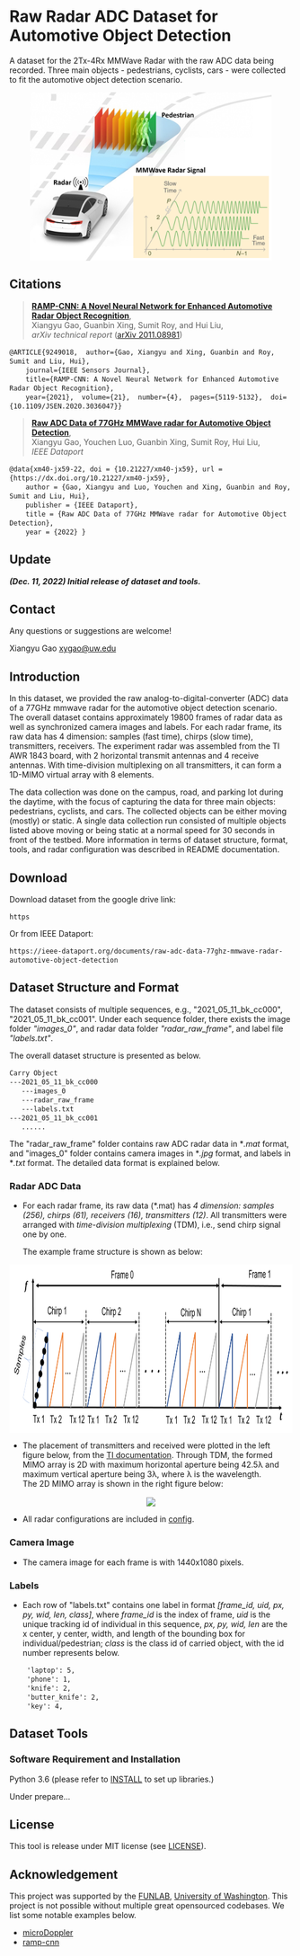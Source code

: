 # Raw Radar ADC Dataset for Automotive Object Detection

A dataset for the 2Tx-4Rx MMWave Radar with the raw ADC data being recorded. Three main objects - pedestrians, cyclists, cars - were collected to fit the automotive object detection scenario. 

<p align="center"> <img src='docs/automotive_tease.png' align="center" height="300px"> </p>

## Citations

> [**RAMP-CNN: A Novel Neural Network for Enhanced Automotive Radar Object Recognition**](https://arxiv.org/pdf/2011.08981.pdf),            
> Xiangyu Gao, Guanbin Xing, Sumit Roy, and Hui Liu, <br/>
> *arXiv technical report* ([arXiv 2011.08981](https://arxiv.org/abs/2011.08981))  

    @ARTICLE{9249018,  author={Gao, Xiangyu and Xing, Guanbin and Roy, Sumit and Liu, Hui},  
        journal={IEEE Sensors Journal},   
        title={RAMP-CNN: A Novel Neural Network for Enhanced Automotive Radar Object Recognition},   
        year={2021},  volume={21},  number={4},  pages={5119-5132},  doi={10.1109/JSEN.2020.3036047}}

> [**Raw ADC Data of 77GHz MMWave radar for Automotive Object Detection**](https://ieee-dataport.org/documents/raw-adc-data-77ghz-mmwave-radar-automotive-object-detection),            
> Xiangyu Gao, Youchen Luo, Guanbin Xing, Sumit Roy, Hui Liu, <br/>
> *IEEE Dataport*

    @data{xm40-jx59-22, doi = {10.21227/xm40-jx59}, url = {https://dx.doi.org/10.21227/xm40-jx59},
        author = {Gao, Xiangyu and Luo, Youchen and Xing, Guanbin and Roy, Sumit and Liu, Hui},
        publisher = {IEEE Dataport},
        title = {Raw ADC Data of 77GHz MMWave radar for Automotive Object Detection},
        year = {2022} }
    
    

## Update
***(Dec. 11, 2022) Initial release of dataset and tools.***

## Contact
Any questions or suggestions are welcome! 

Xiangyu Gao [xygao@uw.edu](mailto:xygao@uw.edu) 

## Introduction
In this dataset, we provided the raw analog-to-digital-converter (ADC) data of a 77GHz mmwave radar for the automotive object detection scenario. The overall dataset contains approximately 19800 frames of radar data as well as synchronized camera images and labels. For each radar frame, its raw data has 4 dimension: samples (fast time), chirps (slow time), transmitters, receivers. The experiment radar was assembled from the TI AWR 1843 board, with 2 horizontal transmit antennas and 4 receive antennas. With time-division multiplexing on all transmitters, it can form a 1D-MIMO virtual array with 8 elements. 

The data collection was done on the campus, road, and parking lot during the daytime, with the focus of capturing the data for three main objects: pedestrians, cyclists, and cars. The collected objects can be either moving (mostly) or static. A single data collection run consisted of multiple objects listed above moving or being static at a normal speed for 30 seconds in front of the testbed. More information in terms of dataset structure, format, tools, and radar configuration was described in README documentation.
## Download

Download dataset from the google drive link:
```
https
``` 
Or from IEEE Dataport:
```
https://ieee-dataport.org/documents/raw-adc-data-77ghz-mmwave-radar-automotive-object-detection
```

## Dataset Structure and Format

The dataset consists of multiple sequences, e.g., "2021_05_11_bk_cc000", "2021_05_11_bk_cc001". Under each sequence folder, there exists the image folder *"images_0"*, and radar data folder *"radar_raw_frame"*, and label file *"labels.txt"*.

The overall dataset structure is presented as below.

    Carry Object
    ---2021_05_11_bk_cc000
       ---images_0
       ---radar_raw_frame
       ---labels.txt
    ---2021_05_11_bk_cc001
       ......
       
The "radar_raw_frame" folder contains raw ADC radar data in **.mat* format, and "images_0" folder contains camera images in **.jpg* format, and labels in **.txt* format. The detailed data format is explained below.

### Radar ADC Data

*  For each radar frame, its raw data (*.mat) has *4 dimension: samples (256), chirps (61), receivers (16), transmitters (12)*. All transmitters were arranged with *time-division multiplexing* (TDM), i.e., send chirp signal one by one.

    The example frame structure is shown as below:
<p align="center"> <img src='docs/cascaded_frame_structure.png' align="center" height="300px"> </p>

* The placement of transmitters and received were plotted in the left figure below, from the [TI documentation](https://www.ti.com/lit/ug/tiduen5a/tiduen5a.pdf). Through TDM, the formed MIMO array is 2D with maximum horizontal aperture being 42.5λ and maximum vertical aperture being 3λ, where λ is the wavelength.  
    The 2D MIMO array is shown in the right figure below:
<p align="center"> <img src='docs/antenna%20array.png' align="center" height="300px"> </p>

* All radar configurations are included in [config](config.py).

### Camera Image

*  The camera image for each frame is with 1440x1080 pixels.

### Labels

*  Each row of "labels.txt" contains one label in format *[frame_id, uid, px, py, wid, len, class]*, where *frame_id* is the index of frame, *uid* is the unique tracking id of individual in this sequence, *px, py, wid, len* are the x center, y center, width, and length of the bounding box for individual/pedestrian; *class* is the class id of carried object, with the id number represents below.

        'laptop': 5,
        'phone': 1,
        'knife': 2,
        'butter_knife': 2,
        'key': 4,

## Dataset Tools

### Software Requirement and Installation

Python 3.6 (please refer to [INSTALL](requirements.txt) to set up libraries.)

Under prepare...

## License

This tool is release under MIT license (see [LICENSE](LICENSE)).

## Acknowledgement
This project was supported by the [FUNLAB](https://depts.washington.edu/funlab/), [University of Washington](http://www.washington.edu/). This project is not possible without multiple great opensourced codebases. We list some notable examples below.

* [microDoppler](https://github.com/Xiangyu-Gao/mmWave-radar-signal-processing-and-microDoppler-classification)
* [ramp-cnn](https://github.com/Xiangyu-Gao/Radar-multiple-perspective-object-detection)
